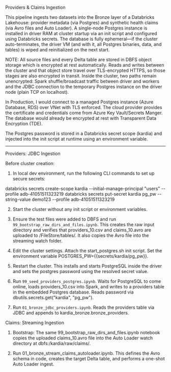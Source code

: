Providers & Claims Ingestion

This pipeline ingests two datasets into the Bronze layer of a Databricks Lakehouse:
provider metadata (via Postgres) and synthetic health claims (via Avro files and
Auto Loader). A single-node Postgres instance is installed in driver RAM at cluster
startup via an init script and configured using Databricks secrets. The database
is fully ephemeral—if the cluster auto-terminates, the driver VM (and with it, all
Postgres binaries, data, and tables) is wiped and reinitialized on the next start.

NOTE: All source files and every Delta table are stored in DBFS object storage which is
encrypted at rest automatically. Reads and writes between the cluster and that object
store travel over TLS-encrypted HTTPS, so those stages are also encrypted in transit.
Inside the cluster, two paths remain unencrypted: Spark shuffle/broadcast traffic between
driver and workers and the JDBC connection to the temporary Postgres instance on the
driver node (plain TCP on localhost).

In Production, I would connect to a managed Postgres instance (Azure Database, RDS)
over VNet with TLS enforced. The cloud provider provides the certificate and credentials
come from Azure Key Vault/Secrets Manger. The database would already be encrypted
at rest with Transparent Data Encryption (TDE).

The Postgres password is stored in a Databricks secret scope (kardia) and injected
into the init script at runtime using an environment variable.

---

Providers: JDBC Ingestion

Before cluster creation:

1. In local dev environment, run the following CLI commands to set up secure secrets:

databricks secrets create-scope kardia --initial-manage-principal "users" --profile adb-41051511323219
databricks secrets put-secret kardia pg_pw --string-value demo123 --profile adb-41051511323219

2. Start the cluster without any init script or environment variables.

3. Ensure the test files were added to DBFS and run `99_bootstrap_raw_dirs_and_files.ipynb`.
This creates the raw input directory and verifies that providers_10.csv and
claims_10.avro are uploaded to /FileStore/tables/. It also copies the Avro
file into the streaming watch folder.

4. Edit the cluster settings. Attach the start_postgres.sh init script. Set the
environment variable POSTGRES_PW={{secrets/kardia/pg_pw}}.

5. Restart the cluster. This installs and starts PostgreSQL inside the driver
and sets the postgres password using the resolved secret value.

6. Run `99_seed_providers_postgres.ipynb`. Waits for PostgreSQL to come online, 
loads providers_10.csv into Spark, and writes to a providers table in the embedded
Postgres database. Reads password via dbutils.secrets.get("kardia", "pg_pw").

7. Run `01_bronze_jdbc_providers.ipynb`. Reads the providers table via JDBC and
appends to kardia_bronze.bronze_providers.

Claims: Streaming Ingestion

1. Bootstrap: The same 99_bootstrap_raw_dirs_and_files.ipynb notebook copies the uploaded claims_10.avro file into the Auto Loader watch directory at dbfs:/kardia/raw/claims/.

2. Run 01_bronze_stream_claims_autoloader.ipynb. This defines the Avro schema in
code, creates the target Delta table, and performs a one-shot Auto Loader ingest.